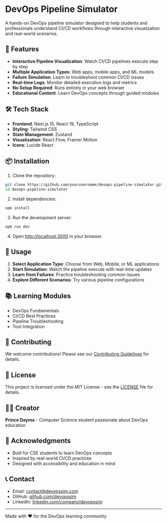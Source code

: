 # DevOps Pipeline Simulator

A hands-on DevOps pipeline simulator designed to help students and professionals understand CI/CD workflows through interactive visualization and real-world scenarios.

## 🚀 Features

- **Interactive Pipeline Visualization**: Watch CI/CD pipelines execute step by step
- **Multiple Application Types**: Web apps, mobile apps, and ML models
- **Failure Simulation**: Learn to troubleshoot common CI/CD issues
- **Real-time Logs**: Monitor detailed execution logs and metrics
- **No Setup Required**: Runs entirely in your web browser
- **Educational Content**: Learn DevOps concepts through guided modules

## 🛠 Tech Stack

- **Frontend**: Next.js 15, React 19, TypeScript
- **Styling**: Tailwind CSS
- **State Management**: Zustand
- **Visualization**: React Flow, Framer Motion
- **Icons**: Lucide React

## 📦 Installation

1. Clone the repository:
```bash
git clone https://github.com/yourusername/devops-pipeline-simulator.git
cd devops-pipeline-simulator
```

2. Install dependencies:
```bash
npm install
```

3. Run the development server:
```bash
npm run dev
```

4. Open [http://localhost:3000](http://localhost:3000) in your browser.

## 🎯 Usage

1. **Select Application Type**: Choose from Web, Mobile, or ML applications
2. **Start Simulation**: Watch the pipeline execute with real-time updates
3. **Learn from Failures**: Practice troubleshooting common issues
4. **Explore Different Scenarios**: Try various pipeline configurations

## 📚 Learning Modules

- DevOps Fundamentals
- CI/CD Best Practices
- Pipeline Troubleshooting
- Tool Integration

## 🤝 Contributing

We welcome contributions! Please see our [Contributing Guidelines](CONTRIBUTING.md) for details.

## 📄 License

This project is licensed under the MIT License - see the [LICENSE](LICENSE) file for details.

## 👨‍💻 Creator

**Prince Dayma** - Computer Science student passionate about DevOps education

## 🙏 Acknowledgments

- Built for CSE students to learn DevOps concepts
- Inspired by real-world CI/CD practices
- Designed with accessibility and education in mind

## 📞 Contact

- Email: contact@devopssim.com
- GitHub: [github.com/devopssim](https://github.com/devopssim)
- LinkedIn: [linkedin.com/company/devopssim](https://linkedin.com/company/devopssim)

---

Made with ❤️ for the DevOps learning community
